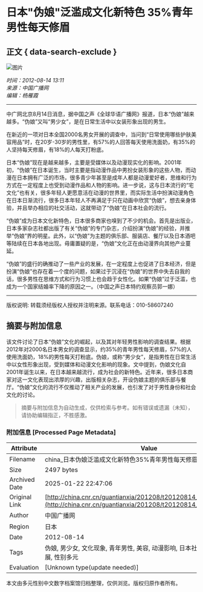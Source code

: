 # 日本"伪娘"泛滥成文化新特色 35%青年男性每天修眉

## 正文 { data-search-exclude }


![图片](http://www.cnr.cn/cs1/2013sjcs/images/b.gif)

*时间：2012-08-14 13:11*  
*来源：中国广播网*  
*编辑：杨雁霞*  

---

中广网北京8月14日消息，据中国之声《全球华语广播网》报道，日本“伪娘”越来越多。“伪娘”又叫“男少女”，是在日常生活中以女装形象出现的男生。

在新近的一项对日本全国2000名男女开展的调查中，当问到“日常使用哪些护肤美容用品”时，在20岁-30岁的男性里，有57%的人回答每天使用洗面奶，有35%的人坚持每天修眉，有18%的人每天打粉底。

日本“伪娘”现在是越来越多，主要是受媒体以及动漫现实化的影响。2001年初，“伪娘”在日本诞生，当时主要是指动漫作品中男扮女装形象的这些人物，而动漫在日本拥有广泛的市场，很多青少年甚至是成年人都是动漫爱好者，思维和行为方式在一定程度上也受到动漫作品和人物的影响。进一步说，这与日本流行的“宅文化”也有关，很多年轻人更愿意活在动漫的世界里，而实际生活中扮演动漫角色在日本日渐流行，很多日本年轻人不再满足于只在动画中欣赏“伪娘”，想去亲身体验，并且举办相应的社交活动，这就带动了“伪娘”在日本社会的流行。

“伪娘”成为日本文化新特色，日本很多商家也嗅到了不少的机会。首先是出版业，日本多家杂志社都出版了有关“伪娘”的专门杂志，介绍扮演“伪娘”的经验，并推举“伪娘”界的明星。此外，以“伪娘”为主题的俱乐部、服装店、餐厅以及日本酒吧等陆续在日本各地出现。毋庸置疑的是，“伪娘”文化正在由动漫界向其他产业蔓延。

“伪娘”的盛行的确推动了一些产业的发展，在一定程度上也促进了日本经济，但是扮演“伪娘”也存在着一个度的问题，如果过于沉浸在“伪娘”的世界中失去自我的话，很多男性在思维方式和行为习惯上也会趋于女性化。如果“伪娘”过于泛滥，也成为一个国家结婚率下降的原因之一。（中国之声日本特约观察员郭一娜）

---

版权说明: 转载须经版权人授权并注明来源。联系电话：010-58607240
<!-- tcd_original_link http://china.cnr.cn/guantianxia/201208/t20120814_510583356.shtml -->


## 摘要与附加信息

<!-- tcd_abstract -->
该文件讨论了日本“伪娘”文化的崛起，以及其对年轻男性影响的调查结果。根据2012年对2000名日本男女的调查显示，约35%的青年男性每天修眉，57%的人使用洗面奶，18%的男性每天打粉底。伪娘，或称“男少女”，是指男性在日常生活中以女性形象出现，受到媒体和动漫文化影响的现象。文中提到，伪娘文化自2001年诞生以来，在日本越来越流行，成为社会的新特色。近年来，很多日本商家对这一文化表现出浓厚的兴趣，出版相关杂志，开设伪娘主题的俱乐部与餐厅。“伪娘”文化的流行不仅推动了相关产业的发展，也引发了对于男性身份和社会文化的讨论。
<!-- tcd_abstract_end -->

> 摘要与附加信息为自动生成，仅供检索与参考。如有错误或遗漏（未知），请协助编辑指正，不胜感激。

### 附加信息 [Processed Page Metadata]

| Attribute       | Value                                  |
|-----------------|----------------------------------------|
| Filename        | china_日本伪娘泛滥成文化新特色35%青年男性每天修眉_-_中国之声.md                             |
| Size            | 2497 bytes                           |
| Archived Date   | 2025-01-22 22:47:06                             |
| Original Link   | [http://china.cnr.cn/guantianxia/201208/t20120814_510583356.shtml](http://china.cnr.cn/guantianxia/201208/t20120814_510583356.shtml)                       |
| Author          | 中国广播网                               |
| Region          | 日本                               |
| Date            | 2012-08-14                                 |
| Tags            | 伪娘, 男少女, 文化现象, 青年男性, 美容, 动漫影响, 日本社会, 社交活动, 产业发展, 性别多元                                 |
| Evaluation            | [Unknown type(update needed)]                                 |
<!-- tcd_table_end -->

本文由多元性别中文数字档案馆归档整理，仅供浏览。版权归原作者所有。
